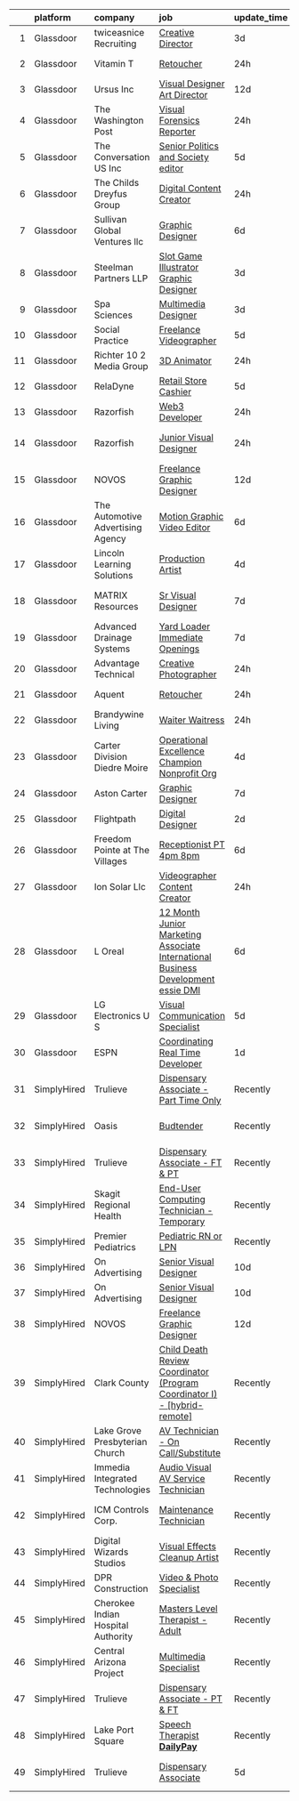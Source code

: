 

|    | platform    | company                            | job                                                                                                                                                                                                                                                                                                                                                                                                                                                                                                                                                                                                                                                                                                                                                                                                                                                                                                                                                                                                                                                                                                                                                                                                                                                                                                                                                                                                     | update_time   | location                  |
|---:|:------------|:-----------------------------------|:--------------------------------------------------------------------------------------------------------------------------------------------------------------------------------------------------------------------------------------------------------------------------------------------------------------------------------------------------------------------------------------------------------------------------------------------------------------------------------------------------------------------------------------------------------------------------------------------------------------------------------------------------------------------------------------------------------------------------------------------------------------------------------------------------------------------------------------------------------------------------------------------------------------------------------------------------------------------------------------------------------------------------------------------------------------------------------------------------------------------------------------------------------------------------------------------------------------------------------------------------------------------------------------------------------------------------------------------------------------------------------------------------------|:--------------|:--------------------------|
|  1 | Glassdoor   | twiceasnice Recruiting             | [Creative Director](https://www.glassdoor.com/partner/jobListing.htm?pos=117&ao=1110586&s=58&guid=00000182c98591729424bd9ad8cf23a2&src=GD_JOB_AD&t=SR&vt=w&ea=1&cs=1_1688a87b&cb=1661238351137&jobListingId=1008081003014&cpc=F41FEAB56D215062&jrtk=3-0-1gb4ob4huklvi801-1gb4ob4ifih79800-b1b439559d824ef9--6NYlbfkN0AIiLXtwtv0BDns9BiY4ItblantFozdL6jLmLxNvS8mvt4_hCZCGA9HMh1POsYFa7r57dcU7g8ftxHnWtMqVMlyEze-oXNmee4Wy55tjqlt2d9yJEs8_cRda4lQNTpMjXYKdeoQT8yh5whyT3B1p2RMqy1FsAAmYnVb_nBjoaSkDRN-jBvAXAP0DkdfYsAxlnhGGgFboP0lAeIP54ISTefiV96k5hjqiEHkk8UmJm5ag6DJPzuNPxrCfHJbMPw1Px3jpgHAyxyP40HvxuiI082zf-1d9KpTLwbhE4CyXYqJYpcNeESGtbXxcWkdwYERBUqNwBFEDNtTjH3HsZg5BWWXMTCbktCRJ7f1g2lYAaDcTWBzHv8ABRMhRediCvByL7U3asnh-9PeMP_MxpUMtJ7T3lT3cDEjYfl21aB0v6qOJL_kduXVTWS1wr3MA6z6jLSth2HZbOK74qLsHnaixYNcsbxsWBt4X_FhBmHtjLdXNbGWyAfT-yDwFlKv8-JHgzM%3D)                                                                                                                                                                                                                                                                                                                                                                                                                                                                                                                                              | 3d            | Atlanta, GA               |
|  2 | Glassdoor   | Vitamin T                          | [Retoucher](https://www.glassdoor.com/partner/jobListing.htm?pos=115&ao=1110586&s=58&guid=00000182c98591729424bd9ad8cf23a2&src=GD_JOB_AD&t=SR&vt=w&cs=1_95660f1a&cb=1661238351137&jobListingId=1008086601462&cpc=C4A69CCDBB3B9599&jrtk=3-0-1gb4ob4huklvi801-1gb4ob4ifih79800-1c5af9f9fa15d379--6NYlbfkN0DMrcEu7yrtATojKJA7cEzGQ3FdRGWLh0CZQInL4ECGI6k5tN82kdM0cJmh4vC7Gggw8cacIuBuds1IgRSZbUVYhkwMCrRGYcnuzxMq8RfW4CKkt3_Oi_AcMPpR1S70wWujcNk-HMT-MeoB4hZ1oN7bvPYFTzwyN_bVJL3b72YAkAazoCKUmyjRpTZE-Jo5O6Q91Nd6fS45ls-uHFkpnVihVX9hB3j4f1LGyEXomqFoMHxt8H3kJeI3eYJEnHPFAK8jHQiNgvWyJVqtBn398ZqV4A9-KN4_USljkOu7a6QYESgTi-3Sx74qllFfn66T3acZy4FOI_eVVzO9wUqGqG8rssAFOesBvfi0ME-dgJffE5uEHo1rPrMRBr46__TsW_-KAjo2LJA4kiOixqfUfMobtiL_KpgqrM6uA21JYe3gZsz1mNJ7fbiYrZ0wWFOrJXh5jxiX8Jc8wAxe_6Nhmm70DQRGUSRIOvHjPRtYs-lObA%3D%3D)                                                                                                                                                                                                                                                                                                                                                                                                                                                                                                                                                                             | 24h           | Corte Madera, CA          |
|  3 | Glassdoor   | Ursus  Inc                         | [Visual Designer   Art Director](https://www.glassdoor.com/partner/jobListing.htm?pos=112&ao=1110586&s=58&guid=00000182c98591729424bd9ad8cf23a2&src=GD_JOB_AD&t=SR&vt=w&ea=1&cs=1_3a3949cb&cb=1661238351136&jobListingId=1008065843940&cpc=A65DF3A704A48F9B&jrtk=3-0-1gb4ob4huklvi801-1gb4ob4ifih79800-4625bd54921741d6--6NYlbfkN0CT8vBT9H5mqECx2dfLV_FONLPDKpIRssxVwtj05Tmm4rA5I0VNOPdM1oYsK66ov5rR-0llSTGPp7A0MuXqOESjJOYDoyszYhL5hevKc6aJI-8zFdopCCHYxAjiNc6fCTmDxk_9CQhZLa4Mjo8YTYTXE-rjr3tqI_e9km63Kf_7W1EAsBZqyC9tu-dSHS21xu6IwyIOmZcKwj3yFswXqjAWZIJEbZKyTYJrAI9B_K5P9tLEhWFIvRIZtVujLHGW_yZZIdh5ZECQF3TOlpjKUNlamMzU6Cu1iK0o-uR4R5xydMxXG-9mwJX2yGSovpWot806F-3Or3B3kzlzmbk4pLrv-X9Xb1RT_LUr-yTrIjpqRLMB9gFVetqYP51CRqwrlCYxGSHPjYsO_yzuNGBwlUFDUWMQcGyK34vIZkE_9znCdVZKysAHUR5d30XmnP68LkeeVg-a5NQ-OIaT60UR312s4kDfxgxTLVdAmDujK10rqQye4_kQyBL8jombtFm92Q2b5mnVvWBsKbi5q8_4zisJd5zVo13kMuJjHgMG6Zr9-l-1KNsqXrSMqptZ9nG1kTr1d3GM5e0oU0ZV9m9dvnR-OiwnnIeY6TzbHuMqlLRtMWn-fUZE9B2i03UwXFuS-SlJh3TIE3SFjc2OO5zVz1zB3f2f0fnkSkxOaZq2RjApFem2I1rmcJ40YkAhYwcklcilBT_wSwS2Z7o2HVylz9E0vhpJwNBscUdqF_988n9H939LIdSLpZyjn-iaLRDdkwcMLakTFVIgjoA7TjmdM2T3r_0QAv9vAU6aLsYLp27sf5LblAH41LQ4Qli8XQaQKwuS5YLUYEbjy47a79nm6jWFQVKFecHtdpgzRhlhEbQmPNkq78czD3YI78K2u8zjqe_RYkNcyX-RZrEzlH34KIbBKLOr3wRNzx5a2LcFxOK-Ek5DUBc3xW4-sIvyL_DUsUQ_6jDGBSo1m7q1NDCN77NWgJ4g3arI7Dc-_LoLw5KOwr09ehSfp0dg7Asj4NYVDns%3D) | 12d           | Berkeley, CA              |
|  4 | Glassdoor   | The Washington Post                | [Visual Forensics Reporter](https://www.glassdoor.com/partner/jobListing.htm?pos=127&ao=1136043&s=58&guid=00000182c98591729424bd9ad8cf23a2&src=GD_JOB_AD&t=SR&vt=w&cs=1_824b8984&cb=1661238351139&jobListingId=1008086065939&jrtk=3-0-1gb4ob4huklvi801-1gb4ob4ifih79800-7e0abb9c5938f09a-)                                                                                                                                                                                                                                                                                                                                                                                                                                                                                                                                                                                                                                                                                                                                                                                                                                                                                                                                                                                                                                                                                                              | 24h           | Washington, DC            |
|  5 | Glassdoor   | The Conversation US  Inc           | [Senior Politics and Society editor](https://www.glassdoor.com/partner/jobListing.htm?pos=104&ao=1110586&s=58&guid=00000182c98591729424bd9ad8cf23a2&src=GD_JOB_AD&t=SR&vt=w&ea=1&cs=1_9adc75eb&cb=1661238351135&jobListingId=1008076230244&cpc=1120CD366D53BFD9&jrtk=3-0-1gb4ob4huklvi801-1gb4ob4ifih79800-b70084ccbba27806--6NYlbfkN0CPEiJEzZq4I_K6S6Q9VC1QMfIsI0INZ1UYi7vjgDL48SUvOQou6hjmAGxTCHdCugahgBRGfud7sbp_F-uam09jyYOShBj3LxB3tbRlkNtavrBbmEXR7uOvlBtUYZ6faAtKME55LiZsOOhPwK70ba23u7FpYz0of9hoy-9_1P7HeEdzQOvUVDttAzS8Rb06q-CetdlgzQ-rG4DHn47zjcC0I9eDPT4AIse1k7w5BsxZbHqsE_PGXaXESMcfRb0KK5UGLZQajg3VLijuQx2bkfUyZnxqVPAXW5vX38Jug5RAZlBNAj0bBp6cbV8k19dsb4ZFifBtwb7wD0sMngzpLGCUgF1Z4WAJhz9vuTe46vX32LdYzS36zUgYWw0eO8I316EKTrk1-oeuQS_AQg8ir0MfWOXtnzb2ItqO5w1UG7-MQ4_wk05rkyhi6IqLvaTpomUySKSErb3h9jGDLCh6Wmw5JJajQcJ_mI14JA_l4cj7UGP-I3iXOo8se7VmSxQ1uwWcGhdM-CCLBw%3D%3D)                                                                                                                                                                                                                                                                                                                                                                                                                                                                                                               | 5d            | Remote                    |
|  6 | Glassdoor   | The Childs Dreyfus Group           | [Digital Content Creator](https://www.glassdoor.com/partner/jobListing.htm?pos=128&ao=1136043&s=58&guid=00000182c98591729424bd9ad8cf23a2&src=GD_JOB_AD&t=SR&vt=w&ea=1&cs=1_57b7dda0&cb=1661238351139&jobListingId=1008084940122&jrtk=3-0-1gb4ob4huklvi801-1gb4ob4ifih79800-dd85ab6e7402a66e-)                                                                                                                                                                                                                                                                                                                                                                                                                                                                                                                                                                                                                                                                                                                                                                                                                                                                                                                                                                                                                                                                                                           | 24h           | Remote                    |
|  7 | Glassdoor   | Sullivan Global Ventures llc       | [Graphic Designer](https://www.glassdoor.com/partner/jobListing.htm?pos=102&ao=1110586&s=58&guid=00000182c98591729424bd9ad8cf23a2&src=GD_JOB_AD&t=SR&vt=w&ea=1&cs=1_d27263eb&cb=1661238351135&jobListingId=1008074500368&cpc=2C031D2D3FF29DE7&jrtk=3-0-1gb4ob4huklvi801-1gb4ob4ifih79800-8bd56c1b3e5e6b1b--6NYlbfkN0BdDHiSlq2TKVYTvK036ioTcRDjelCKzvFOpLFiF--0ifFBawJxXnTBOt8w5A1GyXLRjRQpIGx2BKNX-0fk_XrKev9l57tZiwv6ulmMsFmg0YrGjNxnIW8Sxao81IxPhTicq4WpKKUqQqfUtv7GkWvapB9WUmMlFrXkKDKjvr4Yeov_OptYGMbYSebaoqO4ncEagv4GKDm9SuopGF0k0fwCCQnipmZVnc5Pcg5LAnDdMPc8ND5j7jHhCx00weMPH4KsaGhKhYw8nu1HcGHGYlnINQuDuP0KzNol3ExvMM5DNZsU9b3eUFdu3NmuSHZSmUPuucRMAFVVpmgEXR801HM35cajhXOou4wM1sYGWlJUk7gR1uqdW9NBuJHuSzKv-nL8wZNTDMbLP2fo_G6e_6kSTBZ2Uqctrb4EjYgg9BCgNkXB4BO3DT9N1P4KuHZNIPynS5tw4WZhjKLmxATozH8HcPt9Lo-UeqeRLj9gKCyprVRbxO_ghSdB4YOgkUjEhNk%3D)                                                                                                                                                                                                                                                                                                                                                                                                                                                                                                                                               | 6d            | Spring, TX                |
|  8 | Glassdoor   | Steelman Partners LLP              | [Slot Game Illustrator  Graphic Designer](https://www.glassdoor.com/partner/jobListing.htm?pos=120&ao=1110586&s=58&guid=00000182c98591729424bd9ad8cf23a2&src=GD_JOB_AD&t=SR&vt=w&ea=1&cs=1_30a44776&cb=1661238351138&jobListingId=1008081555552&cpc=0C139D4CAD5A6DB2&jrtk=3-0-1gb4ob4huklvi801-1gb4ob4ifih79800-7bd7751166b12ca1--6NYlbfkN0D0ff9e8Lfwlpl5zGbQmpn59AL71QmFd7VKOAnfyjZzp5sdngV8WPgYe0dov1m7Y2kw6EHuJODJj--B51e26sx551rW_tCUV-hImypvTkxuf3K2217vJC_SNnJcvaZSsGXT0o14OgkQyjAmeF-HO3HV_yWgE7xWn22Zwz2_O24NlRHQ3-CbWtFxu9kF48jXD-t2dbpxezgI9G4G5ewBEkNfeCDqP0QlrimTYCVzn6RlPCcSWKgABF9PMVJS8YmZvN9CUZE3vnZzlkb1vjjKJGdo0kVt1XzrId4XxSw_4KMMY4xMxbVqPjqO2FGktgWp5eLoCHae1rwsqRkB2ZYgtfTJLk3ZANDjgwXfX3njoLavIYmjxZU6mmVGiYwoMbRlc_QtjAkfMsOS9FZEpTGyFFfAAD6SuTBdezxgF5LgpjKwW3FB_zYJ4FkndAKl-rSgFV4KY6r4DTUddZ9xHvWCtiIMitDrKfefnGS3LV6eVMFmbg%3D%3D)                                                                                                                                                                                                                                                                                                                                                                                                                                                                                                                                          | 3d            | Las Vegas, NV             |
|  9 | Glassdoor   | Spa Sciences                       | [Multimedia Designer](https://www.glassdoor.com/partner/jobListing.htm?pos=101&ao=1110586&s=58&guid=00000182c98591729424bd9ad8cf23a2&src=GD_JOB_AD&t=SR&vt=w&ea=1&cs=1_045745bd&cb=1661238351134&jobListingId=1008081001759&cpc=CCC092465BAD6A93&jrtk=3-0-1gb4ob4huklvi801-1gb4ob4ifih79800-ace4fa9a69b02b8a--6NYlbfkN0DdNONLqhA8z6QrX6vw37qu8cGScUjPKwqVQr3YAsb4-5m6SkYfcfunlR4HuAxlrEj3Cu4gPUJjDoG9zcxxxmrGYPDKzHL8x7i50ZtIV6F3YDwvUr-Of4mRIwxiKcQLzemNfh3tYg1lxyJxAgmxtCY7uYphYxmkMiO5YeIhAuereU8DE1aoQ3TVxniFVMlJRPKfb0gYmsbv2VImUJ8aH5CDMKkhtZjhyo7NvmqMQfBbYaXylv2zaWJS31e4vSb-qwK_VbE4hV6WrYayVIm2WcL2HiMItVVySoI3zPXx2KmuXd6hA1-XHP1HlwF-7NCVnr6gxYfDjLWU8xP1Sd3dYh-VebATTtE8cO6LTVm11lA4AfEKw2v4OhTzBhrHxUZphZMNJjyaAjFpw1QdijdTdWL8f3O5Vh1tB29cgMsPBtu0GgIb7vBf48B8sDOBrqHo2SOBazZX9vS7be-dr2s_Qu8f94G6OW0X7NOHV42ArpEuO_rBzsPoBbFGG26aEoRzWKw%3D)                                                                                                                                                                                                                                                                                                                                                                                                                                                                                                                                            | 3d            | Port Saint Lucie, FL      |
| 10 | Glassdoor   | Social Practice                    | [Freelance Videographer](https://www.glassdoor.com/partner/jobListing.htm?pos=124&ao=1136043&s=58&guid=00000182c98591729424bd9ad8cf23a2&src=GD_JOB_AD&t=SR&vt=w&ea=1&cs=1_7b8ef729&cb=1661238351139&jobListingId=1008076110168&jrtk=3-0-1gb4ob4huklvi801-1gb4ob4ifih79800-1ddac6f406ba1795-)                                                                                                                                                                                                                                                                                                                                                                                                                                                                                                                                                                                                                                                                                                                                                                                                                                                                                                                                                                                                                                                                                                            | 5d            | Fairfield, CT             |
| 11 | Glassdoor   | Richter 10 2 Media Group           | [3D Animator](https://www.glassdoor.com/partner/jobListing.htm?pos=125&ao=1136043&s=58&guid=00000182c98591729424bd9ad8cf23a2&src=GD_JOB_AD&t=SR&vt=w&ea=1&cs=1_36a040ea&cb=1661238351139&jobListingId=1008085639349&jrtk=3-0-1gb4ob4huklvi801-1gb4ob4ifih79800-36f6c81462ae0f49-)                                                                                                                                                                                                                                                                                                                                                                                                                                                                                                                                                                                                                                                                                                                                                                                                                                                                                                                                                                                                                                                                                                                       | 24h           | Remote                    |
| 12 | Glassdoor   | RelaDyne                           | [Retail Store Cashier](https://www.glassdoor.com/partner/jobListing.htm?pos=110&ao=1110586&s=58&guid=00000182c98591729424bd9ad8cf23a2&src=GD_JOB_AD&t=SR&vt=w&cs=1_51ea5e1a&cb=1661238351136&jobListingId=1008076624337&cpc=723ADC3DFE402989&jrtk=3-0-1gb4ob4huklvi801-1gb4ob4ifih79800-d09641b7fc067338--6NYlbfkN0A72-8lX7zhyQqvAwBLSO_TxQLukvLk7KAx6eFUkC_Mtrb92f3VYTTXbvz6q2BNsnWoQPAaxei7ELdBWBpZaFEpGSxHhUeF6aK48LofHi73paqn4NUYJtQuyialBZl8YFMTYY63NXVYbZpBpCo3e_Snadqdw5a-2pVFbFAX-8nq6AKVad8piWbPn-V_xiMbm4KeXySlCG2hjjmSMrWQZXKGcvo6J_4bmsAdfMK5-2n0u5rRLxhlAvphnvwqY306U7ea5BL7J-U6yFMq_nttAU0MU-WT9BJ_5i3wc--FKocgxgMtgt0SN1pRofpxAF88iXYGVfU9Y3QiaOFBOA-69wdpVL1oGVzVVCdMTXRNzp87zWyi_PK_m5YzqMCCVcDi7sxvARqoziX6EPCCAJxfI8mLFEMaHUMXiGEn-G0uWttkoJomWMLpxwaHca4IN1TKmyjPVyyB7sMsZqkEBGeuVu5nV9daie1N88xkPPp6uL_yKYUCZ5u6Az6s_jDK-Dvqo45q652UwxMP9KdyKjKjgnGIQQZ4ZB6KhxI%3D)                                                                                                                                                                                                                                                                                                                                                                                                                                                                                                                | 5d            | Beaver, UT                |
| 13 | Glassdoor   | Razorfish                          | [Web3 Developer](https://www.glassdoor.com/partner/jobListing.htm?pos=129&ao=1136043&s=58&guid=00000182c98591729424bd9ad8cf23a2&src=GD_JOB_AD&t=SR&vt=w&cs=1_37efbee0&cb=1661238351139&jobListingId=1008087508208&jrtk=3-0-1gb4ob4huklvi801-1gb4ob4ifih79800-1a20a743b05e9fad-)                                                                                                                                                                                                                                                                                                                                                                                                                                                                                                                                                                                                                                                                                                                                                                                                                                                                                                                                                                                                                                                                                                                         | 24h           | Atlanta, GA               |
| 14 | Glassdoor   | Razorfish                          | [Junior Visual Designer](https://www.glassdoor.com/partner/jobListing.htm?pos=122&ao=1136043&s=58&guid=00000182c98591729424bd9ad8cf23a2&src=GD_JOB_AD&t=SR&vt=w&cs=1_3e0de32a&cb=1661238351138&jobListingId=1008087505948&jrtk=3-0-1gb4ob4huklvi801-1gb4ob4ifih79800-6a90c9797bd7649b-)                                                                                                                                                                                                                                                                                                                                                                                                                                                                                                                                                                                                                                                                                                                                                                                                                                                                                                                                                                                                                                                                                                                 | 24h           | West Hollywood, CA        |
| 15 | Glassdoor   | NOVOS                              | [Freelance Graphic Designer](https://www.glassdoor.com/partner/jobListing.htm?pos=123&ao=1136043&s=58&guid=00000182c98591729424bd9ad8cf23a2&src=GD_JOB_AD&t=SR&vt=w&ea=1&cs=1_fc1a911d&cb=1661238351138&jobListingId=1008065569895&jrtk=3-0-1gb4ob4huklvi801-1gb4ob4ifih79800-09234b0806d38a8a-)                                                                                                                                                                                                                                                                                                                                                                                                                                                                                                                                                                                                                                                                                                                                                                                                                                                                                                                                                                                                                                                                                                        | 12d           | Remote                    |
| 16 | Glassdoor   | The Automotive Advertising Agency  | [Motion Graphic Video Editor](https://www.glassdoor.com/partner/jobListing.htm?pos=106&ao=1110586&s=58&guid=00000182c98591729424bd9ad8cf23a2&src=GD_JOB_AD&t=SR&vt=w&ea=1&cs=1_7f5a00c9&cb=1661238351136&jobListingId=1008074401677&cpc=334ABAF5D42DC775&jrtk=3-0-1gb4ob4huklvi801-1gb4ob4ifih79800-2a6dafd6c756d5de--6NYlbfkN0Cr-BjjHGpClfic8svx8fd_3JTRExqDo3uFGKQxpusPMr8ARulWR-5wsAuEDUyCThNO-R_b7ngPIW8XPPZlQlIa-k62ho1nBM83yXXQ2zRQMBNyyPCMibaWygeBmn01nIYe7vcjlI-H7Mz_XiyPQq6DbHKkwNSQ5y47XXA6xcG2MqSxm4fJUbJcEt59_S8MLO3appK3Y0s33ug3PZFSUFW1sEAXJChuteDObYUenwa7EQPJsanOfZWvWw62lNnHnQM_ItzURIxrRlsVvdbnb0x7rJQEnvi2ppPaKFwhHSfXahPka9lCF4pFmXH7J7YcHLxyndybYrf2bg_C-vVK_ddWRO_0Ay4iascEZeKovPf5dGtXckZtZSLmic_shevslRehVCh3sk7c_ajZ2tLytqiJ5JXWTe8wpNKtIBbfMLfwPgzErN-kQ6MKZd0uwpqwQQsZazy9odJGqxJYe79gHcyHHxwJfPB3n6T26WYcB4Uw9ZdMHgCjAq_zj1Hy3JWOEOc%3D)                                                                                                                                                                                                                                                                                                                                                                                                                                                                                                                                    | 6d            | Remote                    |
| 17 | Glassdoor   | Lincoln Learning Solutions         | [Production Artist](https://www.glassdoor.com/partner/jobListing.htm?pos=130&ao=1136043&s=58&guid=00000182c98591729424bd9ad8cf23a2&src=GD_JOB_AD&t=SR&vt=w&ea=1&cs=1_e1dd9f16&cb=1661238351139&jobListingId=1008078367149&jrtk=3-0-1gb4ob4huklvi801-1gb4ob4ifih79800-9a952a8317486d62-)                                                                                                                                                                                                                                                                                                                                                                                                                                                                                                                                                                                                                                                                                                                                                                                                                                                                                                                                                                                                                                                                                                                 | 4d            | Remote                    |
| 18 | Glassdoor   | MATRIX Resources                   | [Sr  Visual Designer](https://www.glassdoor.com/partner/jobListing.htm?pos=116&ao=1110586&s=58&guid=00000182c98591729424bd9ad8cf23a2&src=GD_JOB_AD&t=SR&vt=w&ea=1&cs=1_a2abfe15&cb=1661238351137&jobListingId=1008072902768&cpc=B076152010A3B66C&jrtk=3-0-1gb4ob4huklvi801-1gb4ob4ifih79800-81c5109876f46c66--6NYlbfkN0De5ppvndiyxA0pMSLQzOe_j9Mra0KF_8EhxTxOKXtZIfhM20E97mGJ28x3XA14Fw2Pmz8zENl6CaqysjzzP-P5em76Ai6Z-OAKvvJk2k8ZI7p6BJ4_RtWMdSJqh1wKKRpSiUqjWXi_r4uCi9Lm3O_Soy-8ODshxFTWKMugx9yx-EaqmjviDdqKsbcByQU-FalDqQR3VqJRAulfV_gOgJPoxAdlkkgVDU96Qy1LdDP35rBwfb1zkfByQnnONn9qEf7bBKX-Qi0zIkvz67UCs5HI9NxRjAfBO4Q-6wesTLoPZ7GUhbJmTHBZiSOzewSXafqlIqPTHiiHoJpQKMmgegvhdbhoe-QE8DFO_q_axE2bqQrHiHo0yc8vJC9FaR7Xt-tyJ2BAZ3O7l5f-icyrlaGH8A_NnWM_JJFOldSp82JusxbZfZYAVCJeTfP_kWH3le2A6Pzz-3EMs8JcVmCnRvx4e_1keFn6GYsWHiFVU3I7azf3JKgBdXE_xCGtzoA5FjOhFHdj3vDiO153gb7e4RmD4pWk8g_nAIXjvXHZf9VhtA%3D%3D)                                                                                                                                                                                                                                                                                                                                                                                                                                                                                              | 7d            | San Francisco, CA         |
| 19 | Glassdoor   | Advanced Drainage Systems          | [Yard Loader   Immediate Openings ](https://www.glassdoor.com/partner/jobListing.htm?pos=121&ao=1110586&s=58&guid=00000182c98591729424bd9ad8cf23a2&src=GD_JOB_AD&t=SR&vt=w&ea=1&cs=1_ecdbacf8&cb=1661238351138&jobListingId=1008071763682&cpc=6FC5BA77C9A4CD78&jrtk=3-0-1gb4ob4huklvi801-1gb4ob4ifih79800-4dbbbf9b260f8b82--6NYlbfkN0AfGgGWXkGulFxTi1jEdQ6HSFOWeXz4F5c6rZubk9ceUXR_CwRL1moiLITU_iM7bwns9rynUFL7y1HJO1n7kTjpO1viX2hHd2U9V3uflnSTrgi5S1MfzkqRfbbWakxNP7TTv2Bb6EpE10BonjIBkkA_li0xV_FKP34qm5elTuzhOOQ8jtgxCIzwmC0F5Dg5S_8l_iLAXaUBWPebuF0ZPrxp0Y6p4dV-jeO6XeuymcBYXafqA5Xo-s5HOEXdWp1Rkkb6hE05UNPXOGlCzPG3Xdjl76kNIU4_xqpDswAJtAx7lnjNKz1r3ZILGtIYwQBpNk_wWo0o2VWQS37EAmNKoRamtAZL8hwn_EnH3zRciqTa-xg9MwL2oIbJELfu-osBym9a26eCUqZ4WNCd60IZzh9lB_RnMs79woQOuDr6oI_W6M-JQnm0fHWStRNd3HUZhpZz-EQzmItKRp_iQ-mXGafj43Klhu3dpJY11j1_3KC-kJ3ioiJlx70_WpC9q5QGYcLVpumUxkDHSabCHYjIiA7Rv2zSGTxMgvE%3D)                                                                                                                                                                                                                                                                                                                                                                                                                                                                                              | 7d            | Ennis, TX                 |
| 20 | Glassdoor   | Advantage Technical                | [Creative Photographer](https://www.glassdoor.com/partner/jobListing.htm?pos=118&ao=1110586&s=58&guid=00000182c98591729424bd9ad8cf23a2&src=GD_JOB_AD&t=SR&vt=w&cs=1_be9922b0&cb=1661238351137&jobListingId=1008086781122&cpc=FA84DF7EA1EC2398&jrtk=3-0-1gb4ob4huklvi801-1gb4ob4ifih79800-c3d9aeba72fa42ef--6NYlbfkN0CQRQ3eiV4YWjrRS1ho7HVQ9JO8v6Fb3eU0yDOJbdOiEguntuRlpE4-EF3mBNE2JG36fOaVypkkOEBMkQT0w3zbBAgcuLKQeVFK4BJZQQD4dD2LNJCsLCS1THFtqsqfR5u26DrPDGCBocALI-8lfIPzEGr_5jnr3u-5kc1FoXsbfqhvbYhw9xmqXUzoSjqG1BEPcGJfhvEIG_Ny6RFQ9U0sUU6fDlLLzZrYOzP8QJ8Gsy51HkWNUzSKkyE597-o0l4lc9l6kF22XpePq4NQWWjoE7_zqVX4CXuIcL8AmF9XzE3lZ0Y5_etatIyUaSwkDm_sZ6x_rDnyJeaf7MBEzb_2yxf5jJdoJB-Rxez6sQ4czqRwEZceS_V0KXNw_AXml8hy_JRh5AIpbdeGlpRPorMHxha9Qn_XelqC9Us1WF2i070Z4Rwd7MHq9Bi4Xdb-KvOo8_ufnEN_Y-T2l9fXuW1xuik2t9FoPeGhEKm3CUImjG5kFDd2geMTYH5io1CQjdfMm42FUqJ5tqYyZM-uh9a6rmYyN_jBFTKbIfy-EXJSTTtBO7SN3EDs)                                                                                                                                                                                                                                                                                                                                                                                                                                                                                             | 24h           | Dearborn, MI              |
| 21 | Glassdoor   | Aquent                             | [Retoucher](https://www.glassdoor.com/partner/jobListing.htm?pos=114&ao=1110586&s=58&guid=00000182c98591729424bd9ad8cf23a2&src=GD_JOB_AD&t=SR&vt=w&cs=1_85b06f56&cb=1661238351137&jobListingId=1008086059801&cpc=7F6F94E2229B3AB5&jrtk=3-0-1gb4ob4huklvi801-1gb4ob4ifih79800-7737e18a7ebdebb5--6NYlbfkN0DMrcEu7yrtATojKJA7cEzGQ3FdRGWLh0CZQInL4ECGI9gD0Wolx9R2v-Aex0-GK05phKLanULahcGiGfbwof0UsgtdTKKmyoMDRd1NXhIeVUFdlWJzjU27wpY_McNgxcno1mcPFcjS8PT9vB1yZn4sNTevo-NVzddLffOMwuRywvUHDBE-ygdIW0PSADvZVo7WfVq1QPoGw9a1DvFXkdHFEMzEqkT6D64SmaRaoDNDbfNW8YaO0C-rNAjdYsqwtMe0biMUC1xm6R2usULcV9LTgmoGsZ32sDY_sxXKwwbfcQINkIb2EsKNcTw1pOa2nysOiZbfQMYaAZamDVzTNM8WvllT6fSl-tw-cpfRDhhU3hx7_gleWVEwGlacBDrT3OciCbltpEIF7B86SWiyPHeQFtt8Fr7R57pXSwplMtSiSsJVqouO6ycckOciLzS0GfHc8VA3PI8fnNUjqFAWSTVB)                                                                                                                                                                                                                                                                                                                                                                                                                                                                                                                                                                                                         | 24h           | Corte Madera, CA          |
| 22 | Glassdoor   | Brandywine Living                  | [Waiter   Waitress](https://www.glassdoor.com/partner/jobListing.htm?pos=126&ao=1136043&s=58&guid=00000182c98591729424bd9ad8cf23a2&src=GD_JOB_AD&t=SR&vt=w&cs=1_a3ead6aa&cb=1661238351139&jobListingId=1008085572226&jrtk=3-0-1gb4ob4huklvi801-1gb4ob4ifih79800-f55c543a4b708690-)                                                                                                                                                                                                                                                                                                                                                                                                                                                                                                                                                                                                                                                                                                                                                                                                                                                                                                                                                                                                                                                                                                                      | 24h           | Rehoboth Beach, DE        |
| 23 | Glassdoor   | Carter Division   Diedre Moire     | [Operational Excellence Champion   Nonprofit Org](https://www.glassdoor.com/partner/jobListing.htm?pos=108&ao=1110586&s=58&guid=00000182c98591729424bd9ad8cf23a2&src=GD_JOB_AD&t=SR&vt=w&ea=1&cs=1_1b502605&cb=1661238351136&jobListingId=1008079069170&cpc=3BA4CE39D5B5DEF5&jrtk=3-0-1gb4ob4huklvi801-1gb4ob4ifih79800-3a01107850baa8a1--6NYlbfkN0AwWGgbtL5s0HQF2yLFQBHiLtp3cDZmOlqjkg5FRQiuvnblQUcXUvPB2krJWi0OQxZUFOb3HLSRhuAHiPyTBgm_lzrDTpOV0B1QZ58H3LClZlpkDO2Ks4BHdrsdtKy-h7NQh2bQvx-hy6GHjUoemib2N1qf8ZosEW5e2tr2FqiuQuNFySWd1COEOndy5dItyzKBS95RGzsf-_OG1Xez46d0gV8tU-BcbYzMXbhtmvf5itRsg9_6yLS12714rUmb1pMP5JjKwZAA7U0YNuN5nYKYHeZB10jgPQrxn4qqtvmdf8mNcVRSouhg6-9Faz5-bBqdRcW3HXooTIIentt3NTxpiNiW5Gr_A5gR7aKER7Qsik_KpB5ol3Em-nc14VXWIJqqUEHwLfjVaJCuZ7p56NTfsZvSPKuEaXDpRfTDArkPoshW2p-bcDQ_zVRsl60Z9H0G1bw8DIX1ChaWelkZAkyw1HHF90izStINus4zri-Kh6Pw-bNU_oRCw8u3bVqeQIz5nJkxH4AFKjTcxhoKYKjc)                                                                                                                                                                                                                                                                                                                                                                                                                                                                                              | 4d            | Newark, NJ                |
| 24 | Glassdoor   | Aston Carter                       | [Graphic Designer](https://www.glassdoor.com/partner/jobListing.htm?pos=119&ao=1110586&s=58&guid=00000182c98591729424bd9ad8cf23a2&src=GD_JOB_AD&t=SR&vt=w&ea=1&cs=1_974b7bdc&cb=1661238351137&jobListingId=1008072883153&cpc=F41FEAB56D215062&jrtk=3-0-1gb4ob4huklvi801-1gb4ob4ifih79800-dc64052f5219666a--6NYlbfkN0ChYVx_I3yfZ_JDY3EFoivtqvi_stwnZ_kRt8Dowt_l_d1ydueao4NEv8X4QANiVn955aP7vYiJxQ1xw3K3IpSbMksW5AoRiuAtJwPE1AF6AnYGlBmvM3zcdRuqHfFAP0Y3a6YEqa3Utc11ge_E5pPvWQurvGCJeDnhzSFmduiN_lG3xV6d9I2c4wXuDj7rSbnguslfOzwLhWr_RGBDNlfTPEsdBNtsbE5nNe7iHk-Q5ejNq83uz-9Hf86RwWs8DkUVF38ZA1-2e5WchnrVpjI9rxCB2NwM51Q5PgJJu58_6_b5bE__Du8KtPYuCYor-LEkiX08LQYkZX7YdNuQTW97ZtWyo3zJqCDHu2XHYY9_Ws1KZ2P8KOhEDhGp6adagG0cnUol2cUSuSH01uQqqc555IxttGM9M-Y4_UcNKhwH-hoyVoBwRG1VHY9xAwsLOzKZDINddU4Z3aZmsftpgz5qyBedHx95QqykgEfSPWaPWdO-DThPkE-cbrqYP-UvmdsqgeDhfayLu0H9G82Ms3CNCFzR1lytSKZPCv82DGn914_BVHTrf9vvXaHsQ_MemKUx0BxGNoVL-RYfvuC-3o5cgxEqrflhryXZX3O-_ORXCuLMnQL5EQ8tdRmwVlRnkxe1b9smAt5P0w7irQciHsby_gtdr9UerAqJ0M9b9SE7poCAhziXT4IFt3bGFObhZHwPPMlpbyeD6kz2wNa7nCCT0VjS2xD-CBvDx2YMUTHVdxXjEyYD7kSDIQmveNJhQoHdc7Br8ip6uRpb8L5nA4Qss7fFa4nC6jNx4YIj0-TitdE5g9MB3QH6wHZkfXKF8cNUTe99lVFLUugup41pQt6h0jpyTSMAjMxqS53wlXKWuh5zC2gP2JQ7RJiHuB9YPwqeLI5YULvuFMkbyGpM75zKNbRNpwFeFnD2bDet_lNV8l9XwPB8igrmbJMfw_Ef02peHKDoWjft5g%3D%3D)                                                                 | 7d            | Bethesda, MD              |
| 25 | Glassdoor   | Flightpath                         | [Digital Designer](https://www.glassdoor.com/partner/jobListing.htm?pos=107&ao=1110586&s=58&guid=00000182c98591729424bd9ad8cf23a2&src=GD_JOB_AD&t=SR&vt=w&ea=1&cs=1_30cbd490&cb=1661238351136&jobListingId=1008082568908&cpc=32EE424DE2B657EB&jrtk=3-0-1gb4ob4huklvi801-1gb4ob4ifih79800-1f8389f2929af185--6NYlbfkN0Bi-g4OEguhQEx4pjzkmulzkFDPdVMQm6g82nLRMcVRUF5sKbzF-Q1eE4Z5WM9ZwvGpb59FpFoEhUcL65Sry_KbYiUmQbvaT4p3yBZMnhgiVYu-AHPO1mN51dyzuNMDgp3uVdx97BMWUVsGLDHZ33fNRHiq4UnkRbwgvUSX0K-2zhzBGHAPDq-UrXPzJUjgNZe8hdEqCsSoUwQwVxcMKk0BiYiTRQ81Sb4umtbVs3YNxr0rDOWUSlo3xF7D1BXdFJwnHdW1AXo9z__fPioKMo4mFQBwYbd9Mn-ylfM4xCz4YIMo67r7jVTbBl11IdnwWqASQ9mB6PEWCLOHhuWWViZ2mNj-NsJqqQbW98wZ1OueVbMShO0fRh3FVnfzoWPDurSSHDGDvu8CFH8wWRxcetp33SWCO6f563kMjyBNGb_RG9M7jrib7ReaE4yIEq_vXSB750nBClkgaJnMjeWbgIi2k0aTp3igrcF7QX3BmjWDbWeBMsdQHNm4HmRy9yTcWqs%3D)                                                                                                                                                                                                                                                                                                                                                                                                                                                                                                                                               | 2d            | New York, NY              |
| 26 | Glassdoor   | Freedom Pointe at The Villages     | [Receptionist PT 4pm 8pm](https://www.glassdoor.com/partner/jobListing.htm?pos=111&ao=1110586&s=58&guid=00000182c98591729424bd9ad8cf23a2&src=GD_JOB_AD&t=SR&vt=w&ea=1&cs=1_9a973a0b&cb=1661238351136&jobListingId=1008074278432&cpc=8795CF9063CD573D&jrtk=3-0-1gb4ob4huklvi801-1gb4ob4ifih79800-b756ce78af3be268--6NYlbfkN0BzEh2qhqIwwEsJYZSCP0dyPduuFwEJ4xafSbsIZn26zNLO0ApMijDyTZ-kJBLg5SpnY0CzVUMNLzlktNATFNCARu1ggPhjiT6zL69K6WRTBoMl5sRxj6RxTNlfcwJ2pRL-uJ0hLAv4lJ_pMrpEnfP4u7-WMmZJ9DplWHC9C7bXeWkXXyXXcZr0hcdjGLqwnoLW4Udq5oo-6RcB_alA_bj-Jwhyn1j4NVZ0JH0ZbqZPGbbKw1DTUl7PkP2zHRKwZ0_2vij2C0mw-RQ2kpK2_HZp3g6spAHztHstfVQpUducU9qZ1qCFAvXwrKme-ADQ9P1m7W9s6NbPnzExSqt5sfs7F_FBO-WC8EV1GO6LqstqaKy2h2zOV2hksDkX2apJfIxQ_SjVBtJM4df5e4CqKF1hHILZODwn9mJB6eYlLy0tBUyJ0iGQHMQkHrsstcChQRsYuNfr7ZAem4XagJQmQgLNfitfmcX1WpF3kj9gfIoBikyICL8F1HwTtNr6LGOgbvo%3D)                                                                                                                                                                                                                                                                                                                                                                                                                                                                                                                                        | 6d            | Lady Lake, FL             |
| 27 | Glassdoor   | Ion Solar Llc                      | [Videographer Content Creator](https://www.glassdoor.com/partner/jobListing.htm?pos=105&ao=1110586&s=58&guid=00000182c98591729424bd9ad8cf23a2&src=GD_JOB_AD&t=SR&vt=w&ea=1&cs=1_90b931fc&cb=1661238351135&jobListingId=1008085899953&cpc=9C2286EA3771AAF6&jrtk=3-0-1gb4ob4huklvi801-1gb4ob4ifih79800-04f643b856db8f12--6NYlbfkN0AltJ253pYd7wDA5Y2c0vzit8wethq8AtlNTe4srNQsaNR9Su8mKc36LnMo5pvOOwoMAZ6X7CErCijZI2cHYGLN9ah4AJfGQsOX0h4Ya6mjF3mm0Qf71HrEbifjlnDLGQ36MMv_kU60s2DG7RrndGAUlHCu9sEGJIJqi7MdARxDg0uAFqsCZQEHhsXHu7HyZ-x6K-gy7TdCOO2nPsiAf7p6JQh6bi2l5zyRx_C-WDH3-s9dZ03EgEwiEWssf-MCemlnavR_3OCOHC0ffjqGoCGR0s1NOHtO1ful5jwy3B2oM284GGcb7iOzmxiZuGFhg_3lDmHf_fbhYbWqR-8lw1MYQPHbfzMkW79A7wAhj65RkzJGDx2pepa800eJqO58FGi-L8C7hsqbGzs69qGYTuDA-MP-ju47yb9NxN1jBE1JQeCZp_pVTc05NrAr5ZOdqyCtAthUmSsvqU3ftbPBV2r_Mqz6iRdqyb-skghVmB7GQ361sP1edlW-nKJe6m83Gu98gIUziJb-EA%3D%3D)                                                                                                                                                                                                                                                                                                                                                                                                                                                                                                                     | 24h           | Provo, UT                 |
| 28 | Glassdoor   | L Oreal                            | [12 Month Junior Marketing Associate  International Business Development   essie DMI](https://www.glassdoor.com/partner/jobListing.htm?pos=113&ao=1110586&s=58&guid=00000182c98591729424bd9ad8cf23a2&src=GD_JOB_AD&t=SR&vt=w&cs=1_5f63729b&cb=1661238351136&jobListingId=1008074419657&cpc=3BA4CE39D5B5DEF5&jrtk=3-0-1gb4ob4huklvi801-1gb4ob4ifih79800-be61e8130aec0073--6NYlbfkN0B--xwTx5z5GtX4kwB4PKln9ei78TGhUZ0jXbBonS0qzEhzYeEaBt0GkTPTcdrr5Mkjm_fubdVKKysDCmne9PkzpA_5gRZjmRimUPxKm_iQUzZA4JqBadm_JJow9c8CSVb482-zmTHnutDY1YY8p-vRvQqH1bRrSOQAM2YHn9ScIzWW0zsuXBb9CQbfQnqg9JEwwqWfHpcbk7hy06KDLd8m-qjP99vnO-w2HN3QN56_wverZUIubQW0gbgb5e7O7duhdxCfOgtgqm1ISYB6GFv479VT1zbAl6EWwT8yzIxWUg3joJ7BchlW3xOEGBEUyRPqaG7Db7os5z8X77m2RHj3-0PPNjkDG2VZ-ddssORNHqYfRhx2qz405l79JoOosnbEl7lJOLehuPFZhkEGxLeyqRZZLw52B56Gp3ALGc81KfgS8EsnhV3UQ6YSl0lYBrtAGW4WooIQoMozc01lVamxu0T7xDb6HnDMZ3xH_C-T71USORs8aj8TxsTrMu-GbnwkXMpr0v_gmNnNCHwhibSkehEKZetmZGSk-3MoevmR7r-f-KMFfSIfML8sdJDt3K4reUSgg5zXr-4avqWXNiiC)                                                                                                                                                                                                                                                                                                                                                                                               | 6d            | New York, NY              |
| 29 | Glassdoor   | LG Electronics U S                 | [Visual Communication Specialist](https://www.glassdoor.com/partner/jobListing.htm?pos=103&ao=1110586&s=58&guid=00000182c98591729424bd9ad8cf23a2&src=GD_JOB_AD&t=SR&vt=w&cs=1_708df185&cb=1661238351135&jobListingId=1008076548810&cpc=5E31031E1AFF45A7&jrtk=3-0-1gb4ob4huklvi801-1gb4ob4ifih79800-b27381eb19f328d3--6NYlbfkN0A9atWhvSYGDXYsuIFniFeMUfyhfiKb1gamun_MyY1nlold7GTuQPjQR8xaSdlZCsN3WVtjuBvSzm5H0FgmJFBYGKQMOidBCptabuY1g5f9qse41RRh8SJVo4OR4TOIj-AiZiaGXSzlrV9EOs_-Ys0IQFlTBew0Wq73LRkzRSI0zCHZdcTm4ytA35B5f2f1-1r23ZHH6-sadevyxYlrYtheUqsYwiMxC4-451WR44bTVURaogfPbb9rFp9337qXSl6TWKUqAxDK-HMdQxVzMDCh399QRfNiQOeeJHILNBkUfNnw6VHZ7pYwgsMwMeO8_qg7DolQc8C5cPookEQAKFq1B8FKlJPUwllzl3dmn6I9Q5_WW1o8FMdwSj-gMd4CnfM1n1YceYV236CaJFxeKaOVRRT3gZxM_52tXxr2h7i0x2d0wMVfFxaPrV8HSLkA7HbT0mmtP2IN7tFS4Y1KYYdWZbUGIzrC963I-ex6YGVlVTLsD_LpbQ447FLWg9se5D53HhIB0ACWDBXjKgrrPHNdf6A6QotSy034wk05Rb7_-v8kVcy_3hztwYf8pRqVc0dkU2oGopcC_VcYF3y4cT43vwoANzLPuzU%3D)                                                                                                                                                                                                                                                                                                                                                                                                                                     | 5d            | Buffalo Grove, IL         |
| 30 | Glassdoor   | ESPN                               | [Coordinating Real Time Developer](https://www.glassdoor.com/partner/jobListing.htm?pos=109&ao=1110586&s=58&guid=00000182c98591729424bd9ad8cf23a2&src=GD_JOB_AD&t=SR&vt=w&cs=1_3b21b2da&cb=1661238351136&jobListingId=1008083924554&cpc=FD1C1DA32C38CFA7&jrtk=3-0-1gb4ob4huklvi801-1gb4ob4ifih79800-4cef1231aee6559d--6NYlbfkN0DAFTyt7pbDCC2JPO79CSdi1dIb81yjczP5qsKcZIxgiYm3-7g-689Ur9xqU8QiYHUS8egt5HEXbCqf9IEst1x0Ro6AnMW-4u9UrYH0zn4DrXX1smrEoxkL_EkTyhGjp2KcraoKlroD_d6OJcw_J0Y5W77BbspEnJOqfe_y0dUvaruT9S3b9pcuNQzu45RL5yanVmYjZZOsivgEBTaUS3omb1ZsUZ8biz8r_sQkb__HJAKYtoCqP5j3BqUgOMUDKe3hZti3GSv-ntRz2knb3HNQig0rldBjFxFp5NV6p_Xw2sQGVBr4gQmQBsH9JSS-0CtQvulNdC57ewoXijwY7MFN5H4NJlxpV7ZyEBCGSRSrOTYkvogPKHP284980aBhjwDRcymYtU0yzyfhrDqsdkRr80vGVmX11xC0knYbflZf1EfkbR2xo9a51-YgyqmTuOs%3D)                                                                                                                                                                                                                                                                                                                                                                                                                                                                                                                                                                                                    | 1d            | Bristol, CT               |
| 31 | SimplyHired | Trulieve                           | [Dispensary Associate - Part Time Only](https://www.simplyhired.com/job/Mh2pCNEmJnOroQzkr4ptywa2GM_-_oqkKEV5KO95E2USLrD4ZrSPzA?q=visual+effects)                                                                                                                                                                                                                                                                                                                                                                                                                                                                                                                                                                                                                                                                                                                                                                                                                                                                                                                                                                                                                                                                                                                                                                                                                                                        | Recently      | Phoenix, AZ               |
| 32 | SimplyHired | Oasis                              | [Budtender](https://www.simplyhired.com/job/UkT4NMr_GPD5rEXlSw1Ph7-vZAyH-6lHiimfJIi2g7CUFFMYw-9LDQ?q=visual+effects)                                                                                                                                                                                                                                                                                                                                                                                                                                                                                                                                                                                                                                                                                                                                                                                                                                                                                                                                                                                                                                                                                                                                                                                                                                                                                    | Recently      | Chandler, AZ +1 location  |
| 33 | SimplyHired | Trulieve                           | [Dispensary Associate - FT & PT](https://www.simplyhired.com/job/AYVPsGH728QO_119nZOYTkYH6JEyE9EHI__ZBTC_RCyfRXgPQTNK7Q?q=visual+effects)                                                                                                                                                                                                                                                                                                                                                                                                                                                                                                                                                                                                                                                                                                                                                                                                                                                                                                                                                                                                                                                                                                                                                                                                                                                               | Recently      | Glendale, AZ              |
| 34 | SimplyHired | Skagit Regional Health             | [End-User Computing Technician - Temporary](https://www.simplyhired.com/job/lI09PUUwnPTtJoaUmWwPq11MyTV3t6sPJMzWUrFtOdiHJoAm8p6K8Q?q=visual+effects)                                                                                                                                                                                                                                                                                                                                                                                                                                                                                                                                                                                                                                                                                                                                                                                                                                                                                                                                                                                                                                                                                                                                                                                                                                                    | Recently      | Mount Vernon, WA          |
| 35 | SimplyHired | Premier Pediatrics                 | [Pediatric RN or LPN](https://www.simplyhired.com/job/hiZO_C2LGc0zns5u0CW-LLnu5Swqdiw0NjSlTtVu9s4UcT5aPRZe1g?q=visual+effects)                                                                                                                                                                                                                                                                                                                                                                                                                                                                                                                                                                                                                                                                                                                                                                                                                                                                                                                                                                                                                                                                                                                                                                                                                                                                          | Recently      | Overland Park, KS         |
| 36 | SimplyHired | On Advertising                     | [Senior Visual Designer](https://www.simplyhired.com/job/XDeBbnf20Op6aumDxSdqxolCdg4dHG_6FDDHOOYbTQo7TO7wmJe20g?q=visual+effects)                                                                                                                                                                                                                                                                                                                                                                                                                                                                                                                                                                                                                                                                                                                                                                                                                                                                                                                                                                                                                                                                                                                                                                                                                                                                       | 10d           | Phoenix, AZ               |
| 37 | SimplyHired | On Advertising                     | [Senior Visual Designer](https://www.simplyhired.com/job/XDeBbnf20Op6aumDxSdqxolCdg4dHG_6FDDHOOYbTQo7TO7wmJe20g?q=visual+effects)                                                                                                                                                                                                                                                                                                                                                                                                                                                                                                                                                                                                                                                                                                                                                                                                                                                                                                                                                                                                                                                                                                                                                                                                                                                                       | 10d           | Phoenix, AZ               |
| 38 | SimplyHired | NOVOS                              | [Freelance Graphic Designer](https://www.simplyhired.com/job/Wc24mFPBkzJ1rDxbzkueumNAx8bwusSPxt6vXejTeMBU92b_msla9w?q=visual+effects)                                                                                                                                                                                                                                                                                                                                                                                                                                                                                                                                                                                                                                                                                                                                                                                                                                                                                                                                                                                                                                                                                                                                                                                                                                                                   | 12d           | Remote                    |
| 39 | SimplyHired | Clark County                       | [Child Death Review Coordinator (Program Coordinator I) - [hybrid-remote]](https://www.simplyhired.com/job/DTnlS6MwK5F8DhvMCHV0bQKRgkTiFr25qNQeG55sDQK8J_7wNcGt0w?q=visual+effects)                                                                                                                                                                                                                                                                                                                                                                                                                                                                                                                                                                                                                                                                                                                                                                                                                                                                                                                                                                                                                                                                                                                                                                                                                     | Recently      | Vancouver, WA             |
| 40 | SimplyHired | Lake Grove Presbyterian Church     | [AV Technician - On Call/Substitute](https://www.simplyhired.com/job/tb9Lp_96v5nuqnhe0ZYtbeKN6hRlb-jVRHz1dLdsFAKeVM_Axvfv9Q?q=visual+effects)                                                                                                                                                                                                                                                                                                                                                                                                                                                                                                                                                                                                                                                                                                                                                                                                                                                                                                                                                                                                                                                                                                                                                                                                                                                           | Recently      | Lake Oswego, OR           |
| 41 | SimplyHired | Immedia Integrated Technologies    | [Audio Visual AV Service Technician](https://www.simplyhired.com/job/-JRGvkxSimX_nREeYobAfBiewzdlEJko3uKFqrVDF3NdgF1KmXF_EQ?q=visual+effects)                                                                                                                                                                                                                                                                                                                                                                                                                                                                                                                                                                                                                                                                                                                                                                                                                                                                                                                                                                                                                                                                                                                                                                                                                                                           | Recently      | Scottsdale, AZ            |
| 42 | SimplyHired | ICM Controls Corp.                 | [Maintenance Technician](https://www.simplyhired.com/job/MKpG2-bxhWXWB1ZMYVBf2c8_MdwqLVLyq7l2CTEvE-p4OflQd93yUA?q=visual+effects)                                                                                                                                                                                                                                                                                                                                                                                                                                                                                                                                                                                                                                                                                                                                                                                                                                                                                                                                                                                                                                                                                                                                                                                                                                                                       | Recently      | North Syracuse, NY        |
| 43 | SimplyHired | Digital Wizards Studios            | [Visual Effects Cleanup Artist](https://www.simplyhired.com/job/kkqZXaOG1mVYi_8_TZsl5EWZe3RnXtgf1yRDCdM8gE9RydYvJlysrA?q=visual+effects)                                                                                                                                                                                                                                                                                                                                                                                                                                                                                                                                                                                                                                                                                                                                                                                                                                                                                                                                                                                                                                                                                                                                                                                                                                                                | Recently      | Remote                    |
| 44 | SimplyHired | DPR Construction                   | [Video & Photo Specialist](https://www.simplyhired.com/job/l9yqi3M7yBs6amMfzLmtGigq5qWkAmg39U4u5AWOT0JAaC6icacQWQ?q=visual+effects)                                                                                                                                                                                                                                                                                                                                                                                                                                                                                                                                                                                                                                                                                                                                                                                                                                                                                                                                                                                                                                                                                                                                                                                                                                                                     | Recently      | Phoenix, AZ               |
| 45 | SimplyHired | Cherokee Indian Hospital Authority | [Masters Level Therapist - Adult](https://www.simplyhired.com/job/Zb1f9ndDfCV9DwGpRQtBDaD502p99LL1Fuxm0qJ1PxK8iNIQhLI8UA?q=visual+effects)                                                                                                                                                                                                                                                                                                                                                                                                                                                                                                                                                                                                                                                                                                                                                                                                                                                                                                                                                                                                                                                                                                                                                                                                                                                              | Recently      | Cherokee, NC              |
| 46 | SimplyHired | Central Arizona Project            | [Multimedia Specialist](https://www.simplyhired.com/job/Z1JBTPbec4GE2zy9VNxPV5ecSdOoj3AX-lIx64Isb4LQwz8NUHa06Q?q=visual+effects)                                                                                                                                                                                                                                                                                                                                                                                                                                                                                                                                                                                                                                                                                                                                                                                                                                                                                                                                                                                                                                                                                                                                                                                                                                                                        | Recently      | Phoenix, AZ               |
| 47 | SimplyHired | Trulieve                           | [Dispensary Associate - PT & FT](https://www.simplyhired.com/job/ZBlRuim8JXveXLQCpGuwu4jVsxeTwzMv6pL8dVzS0Nr4oJjdd6sAmg?q=visual+effects)                                                                                                                                                                                                                                                                                                                                                                                                                                                                                                                                                                                                                                                                                                                                                                                                                                                                                                                                                                                                                                                                                                                                                                                                                                                               | Recently      | Phoenix, AZ               |
| 48 | SimplyHired | Lake Port Square                   | [Speech Therapist **DailyPay**](https://www.simplyhired.com/job/UnbmGA5ask0d3rqUECA3Vus0b1qHb1rsdbo-W4HeVzi_DQ2TQoAJ7Q?q=visual+effects)                                                                                                                                                                                                                                                                                                                                                                                                                                                                                                                                                                                                                                                                                                                                                                                                                                                                                                                                                                                                                                                                                                                                                                                                                                                                | Recently      | Leesburg, FL              |
| 49 | SimplyHired | Trulieve                           | [Dispensary Associate](https://www.simplyhired.com/job/f5_DM8vxigUxqEUWcL27yE2aeIsbhjy0glExc6_5UkI4pQz_k6iotg?q=visual+effects)                                                                                                                                                                                                                                                                                                                                                                                                                                                                                                                                                                                                                                                                                                                                                                                                                                                                                                                                                                                                                                                                                                                                                                                                                                                                         | 5d            | Phoenix, AZ +57 locations |